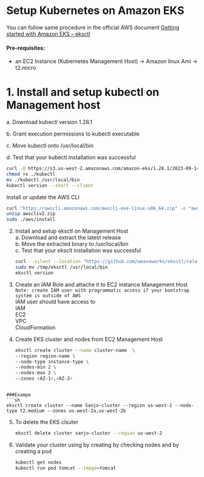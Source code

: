 # Setup Kubernetes on Amazon EKS

You can follow same procedure in the official  AWS document [Getting started with Amazon EKS – eksctl](https://docs.aws.amazon.com/eks/latest/userguide/getting-started-eksctl.html)   

#### Pre-requisites: 
  - an EC2 Instance (Kubernetes Management Host) -> Amazon linux Ami -> t2.micro


# 1. Install and setup kubectl on Management host
   a. Download kubectl version 1.28.1 

   b. Grant execution permissions to kubectl executable   

   c. Move kubectl onto /usr/local/bin   

   d. Test that your kubectl installation was successful 


   ```sh 
  curl -O https://s3.us-west-2.amazonaws.com/amazon-eks/1.28.1/2023-09-14/bin/linux/amd64/kubectl
   chmod +x ./kubectl
   mv ./kubectl /usr/local/bin 
   kubectl version --short --client
```


Install or update the AWS CLI

```sh
curl "https://awscli.amazonaws.com/awscli-exe-linux-x86_64.zip" -o "awscliv2.zip"
unzip awscliv2.zip
sudo ./aws/install
```

2. Install and setup eksctl on Management Host   
   a. Download and extract the latest release   
   b. Move the extracted binary to /usr/local/bin   
   c. Test that your eksclt installation was successful   
   ```sh
   curl --silent --location "https://github.com/weaveworks/eksctl/releases/latest/download/eksctl_$(uname -s)_amd64.tar.gz" | tar xz -C /tmp
   sudo mv /tmp/eksctl /usr/local/bin
   eksctl version
   ```
  
3. Create an IAM Role and attache it to EC2 instance Management Host  
   `Note: create IAM user with programmatic access if your bootstrap system is outside of AWS`   
   IAM user should have access to   
   IAM   
   EC2   
   VPC    
   CloudFormation

4. Create EKS cluster and nodes from EC2 Management Host
   ```sh
   eksctl create cluster --name cluster-name  \
   --region region-name \
   --node-type instance-type \
   --nodes-min 2 \
   --nodes-max 2 \ 
   --zones <AZ-1>,<AZ-2>
```

###Exampe 
```sh
eksctl create cluster --name Sanjo-cluster --region us-west-2 --node-type t2.medium --zones us-west-2a,us-west-2b
```




5. To delete the EKS clsuter 
   ```sh 
   eksctl delete cluster sanjo-cluster --region us-west-2
   ```



   
6. Validate your cluster using by creating by checking nodes and by creating a pod 
   ```sh 
   kubectl get nodes
   kubectl run pod tomcat --image=tomcat 
   ```
